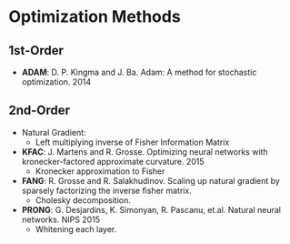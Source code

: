 # Optimization Methods

## 1st-Order
- **ADAM**: D. P. Kingma and J. Ba. Adam: A method for stochastic optimization. 2014

## 2nd-Order
- Natural Gradient:
	- Left multiplying inverse of Fisher Information Matrix
- **KFAC**: J. Martens and R. Grosse. Optimizing neural networks with kronecker-factored approximate curvature. 2015
	- Kronecker approximation to Fisher
- **FANG**: R. Grosse and R. Salakhudinov. Scaling up natural gradient by sparsely factorizing the inverse fisher
matrix.
	- Cholesky decomposition.
- **PRONG**: G. Desjardins, K. Simonyan, R. Pascanu, et.al. Natural neural networks. NIPS 2015
	- Whitening each layer.